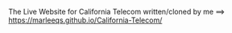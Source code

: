 The Live Website for California Telecom written/cloned by me ==>  https://marleeqs.github.io/California-Telecom/

